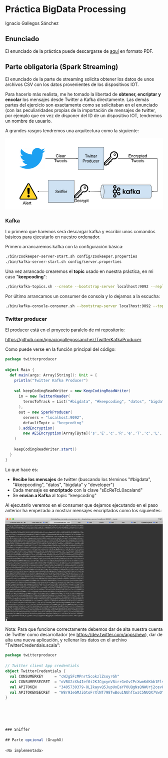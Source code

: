 # Práctica BigData Processing
Ignacio Gallegos Sánchez

## Enunciado

El enunciado de la práctica puede descargarse de [aquí](./resources/EspiasBigData.pdf) en formato PDF.

## Parte obligatoria (Spark Streaming)

El enunciado de la parte de streaming solicita obtener los datos de unos archivos CSV con los datos provenientes de los dispositivos IOT.

Para hacerlo más realista, me he tomado la libertad de **obtener, encriptar y encolar** los mensajes desde Twitter a Kafka directamente. Las demás partes del ejercicio son exactamente como se solicitaban en el enunciado (con las peculiaridades propias de la importación de mensajes de twitter, por ejemplo que en vez de disponer del ID de un dispositivo IOT, tendremos un nombre de usuario.

A grandes rasgos tendremos una arquitectura como la siguiente:

<center><img src="./images/Kafka-general.png" alt="drawing" width="750"/></center>



### Kafka

Lo primero que haremos será descargar kafka y escribir unos comandos básicos para ejecutarlo en nuestro ordenador.

Primero arrancaremos kafka con la configuración básica:

```bash
./bin/zookeeper-server-start.sh config/zookeeper.properties
./bin/kafka-server-start.sh config/server.properties
```

Una vez arrancado crearemos el **topic** usado en nuestra práctica, en mi caso "**keepcoding**":

```bash
./bin/kafka-topics.sh --create --bootstrap-server localhost:9092 --replication-factor 1 --partitions 1 --topic keepcoding
```

Por último arrancamos un consumer de consola y lo dejamos a la escucha:

```bash
./bin/kafka-console-consumer.sh --bootstrap-server localhost:9092 --topic keepcoding --from-beginning
```



### Twitter producer

El producer está en el proyecto paralelo de mi repositorio:

https://github.com/ignaciogallegossanchez/TwitterKafkaProducer

Como puede verse en la función principal del código:

```scala
package twitterproducer

object Main {
  def main(args: Array[String]): Unit = {
    println("Twitter Kafka Producer")

    val keepCodingReadWriter = new KeepCodingReadWriter(
      in = new TwitterReader(
        termsToTrack = List("#bigdata", "#keepcoding", "datos", "bigdata", "developer")
      ),
      out = new SparkProducer(
        servers = "localhost:9092",
        defaultTopic = "keepcoding"
      ).addEncryption(
        new AESEncryption(Array[Byte]('s','E','c','R','e','T','c','L','0','a','c','a','l','a','n','d')))
    )

    keepCodingReadWriter.start()
  }
}
```

Lo que hace es:
 * **Recibe los mensajes** de twitter (buscando los términos "#bigdata", "#keepcoding", "datos", "bigdata" y "developer")
 * Cada mensaje es **encriptado** con la clave "sEcReTcL0acaland"
 * Se **envían a Kafka** al topic "keepcoding"

Al ejecutarlo veremos en el consumer que dejamos ejecutando en el paso anterior ha empezado a mostrar mensajes encriptados como los siguientes:

<center><img src="./images/consola-encriptado.png" alt="drawing" width="750"/></center>



Nota: Para que funcione correctamente debemos dar de alta nuestra cuenta de Twitter como desarrollador (en https://dev.twitter.com/apps/new), dar de alta una nueva aplicación, y rellenar los datos en el archivo "TwitterCredentials.scala":

```scala
package twitterproducer

// Twitter client App credentials
object TwitterCredentials {
  val CONSUMERKEY     = "cWJg5FzMPnrt5cokzlZsoyrGh"
  val CONSUMERSECRET  = "oVBG2zXk4Ief0i2KJCgxynV8irrGeGvCPcXwmKdKbb1Elvm6Mw"
  val APITOKEN        = "3405730379-OLIkayvQ5JupUoEaYP0UQgNsQNWUrj2cevH8oGp"
  val APITOKENSECRET  = "W8r9IeGMJiGtoFrXlNT798TwBou1NUhfCwzC5NUQX7VwO"
}





### Sniffer 

## Parte opcional (GraphX)

<No implementada>
